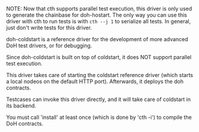 NOTE: Now that cth supports parallel test execution, this driver is only used to generate the chainbase for doh-hostart. The only way you can use this driver with cth to run tests is with `cth --j 1` to serialize all tests. In general, just don't write tests for this driver.

doh-coldstart is a reference driver for the development of more advanced DoH test drivers, or for debugging.

Since doh-coldstart is built on top of coldstart, it does NOT support parallel test execution.

This driver takes care of starting the coldstart reference driver (which starts a local nodeos on the default HTTP port). Afterwards, it deploys the doh contracts.

Testcases can invoke this driver directly, and it will take care of coldstart in its backend.

You must call 'install' at least once (which is done by 'cth -i') to compile the DoH contracts.
